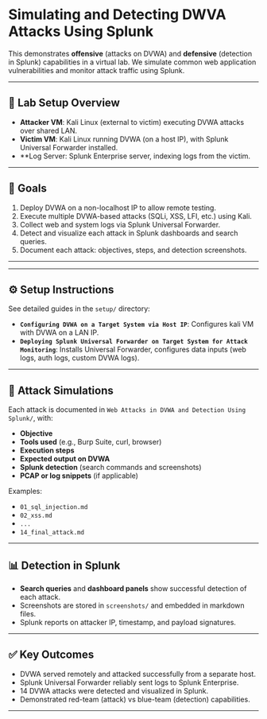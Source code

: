 # Simulating and Detecting DWVA Attacks Using Splunk

This demonstrates **offensive** (attacks on DVWA) and **defensive** (detection in Splunk) capabilities in a virtual lab. We simulate common web application vulnerabilities and monitor attack traffic using Splunk.

---

## 🧪 Lab Setup Overview

- **Attacker VM**: Kali Linux (external to victim) executing DVWA attacks over shared LAN.
- **Victim VM**:  Kali Linux running DVWA (on a host IP), with Splunk Universal Forwarder installed.
- **Log Server: Splunk Enterprise server, indexing logs from the victim.

---

## 🎯 Goals

1. Deploy DVWA on a non-localhost IP to allow remote testing.
2. Execute multiple DVWA-based attacks (SQLi, XSS, LFI, etc.) using Kali.
3. Collect web and system logs via Splunk Universal Forwarder.
4. Detect and visualize each attack in Splunk dashboards and search queries.
5. Document each attack: objectives, steps, and detection screenshots.

---

---

## ⚙️ Setup Instructions

See detailed guides in the `setup/` directory:
- **`Configuring DVWA on a Target System via Host IP`**: Configures kali VM with DVWA on a LAN IP.
- **`Deploying Splunk Universal Forwarder on Target System for Attack Monitoring`**: Installs Universal Forwarder, configures data inputs (web logs, auth logs, custom DVWA logs).

---

## 🚀 Attack Simulations

Each attack is documented in `Web Attacks in DVWA and Detection Using Splunk/`, with:

- **Objective**  
- **Tools used** (e.g., Burp Suite, curl, browser)
- **Execution steps**
- **Expected output on DVWA**
- **Splunk detection** (search commands and screenshots)
- **PCAP or log snippets** (if applicable)

Examples:
- `01_sql_injection.md`
- `02_xss.md`
- `...`
- `14_final_attack.md`

---

## 📊 Detection in Splunk

- **Search queries** and **dashboard panels** show successful detection of each attack.
- Screenshots are stored in `screenshots/` and embedded in markdown files.
- Splunk reports on attacker IP, timestamp, and payload signatures.

---

## ✅ Key Outcomes

- DVWA served remotely and attacked successfully from a separate host.
- Splunk Universal Forwarder reliably sent logs to Splunk Enterprise.
- 14 DVWA attacks were detected and visualized in Splunk.
- Demonstrated red-team (attack) vs blue-team (detection) capabilities.

---


